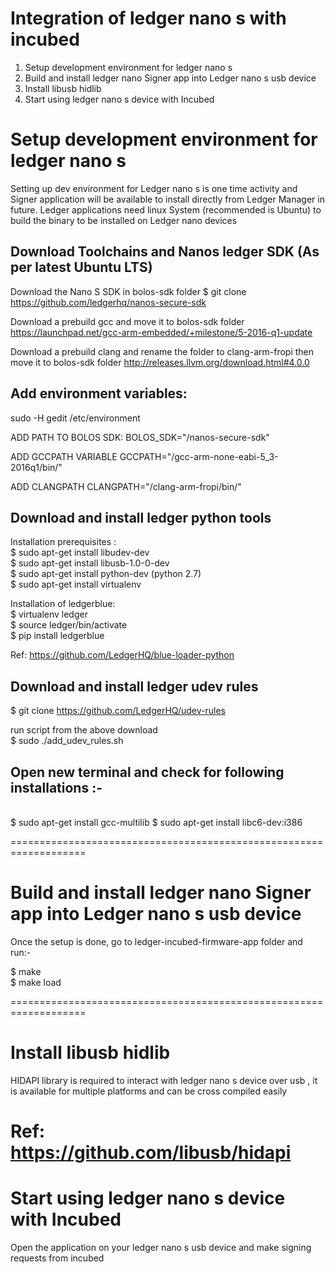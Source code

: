 # Integration of ledger nano s with incubed 
 1. Setup development environment for ledger nano s
 2. Build and install ledger nano Signer app into Ledger nano s usb device 
 3. Install libusb hidlib 
 4. Start using ledger nano s device with Incubed 

# Setup development environment for ledger nano s
 Setting up dev environment for Ledger nano s is one time activity and Signer application will be available to install directly from Ledger Manager in future. Ledger applications need linux System (recommended is Ubuntu) to build the binary to be installed on Ledger nano devices
  
## Download Toolchains and Nanos ledger SDK (As per latest Ubuntu LTS)

Download the Nano S SDK in bolos-sdk folder
$ git clone https://github.com/ledgerhq/nanos-secure-sdk

Download a prebuild gcc and move it to bolos-sdk folder
		https://launchpad.net/gcc-arm-embedded/+milestone/5-2016-q1-update

Download a prebuild clang and rename the folder to clang-arm-fropi then move it to bolos-sdk folder
		http://releases.llvm.org/download.html#4.0.0 


## Add environment variables:

sudo -H gedit /etc/environment

ADD PATH TO BOLOS SDK:
BOLOS_SDK="<path>/nanos-secure-sdk"

ADD GCCPATH VARIABLE
GCCPATH="<path>/gcc-arm-none-eabi-5_3-2016q1/bin/"

ADD CLANGPATH
CLANGPATH="<path>/clang-arm-fropi/bin/"


## Download and install ledger python tools 

Installation prerequisites : </br>
$ sudo apt-get install libudev-dev </br>
$ sudo apt-get install libusb-1.0-0-dev </br>
$ sudo apt-get install python-dev (python 2.7) </br>
$ sudo apt-get install virtualenv </br>

Installation of ledgerblue:</br>
$ virtualenv ledger</br>
$ source ledger/bin/activate</br>
$ pip install ledgerblue</br>

Ref: https://github.com/LedgerHQ/blue-loader-python



## Download and install ledger udev rules 

$ git clone https://github.com/LedgerHQ/udev-rules

run script from the above download </br>
$ sudo ./add_udev_rules.sh



## Open new terminal and check for following installations :-
</br>
$ sudo apt-get install gcc-multilib
$ sudo apt-get install libc6-dev:i386

===================================================================

# Build and install ledger nano Signer app into Ledger nano s usb device 
Once the setup is done,  go to ledger-incubed-firmware-app folder and run:-

$ make</br>
$ make load

===================================================================

# Install libusb hidlib 
HIDAPI library is required to interact with ledger nano s device over usb , it is available for multiple platforms and can be cross compiled easily 

Ref: https://github.com/libusb/hidapi
===================================================================

# Start using ledger nano s device with Incubed 

Open the application on your ledger nano s usb device and make signing requests from incubed